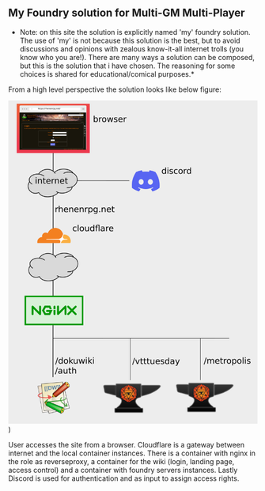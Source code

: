 ## My Foundry solution for Multi-GM Multi-Player

* Note: on this site the solution is explicitly named 'my' foundry solution. The use of 'my' is not because this solution is the best,
but to avoid discussions and opinions with zealous know-it-all internet trolls (you know who you are!). 
There are many ways a solution can be composed, but this is the solution that i have chosen. 
The reasoning for some choices is shared for educational/comical purposes.*

From a high level perspective the solution looks like below figure:

![](solution%20high%20level.png))

User accesses the site from a browser. Cloudflare is a gateway between internet and the local container instances. There is a container with nginx in the role as reverseproxy, a container for the wiki (login, landing page, access control) and a container with foundry servers instances. Lastly Discord is used for authentication and as input to assign access rights.

